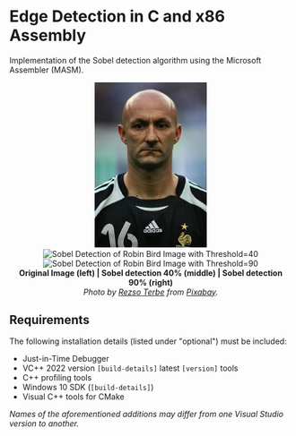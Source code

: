 # Edge Detection in C and x86 Assembly

Implementation of the Sobel detection algorithm using the Microsoft Assembler (MASM).


<p align="middle">
    <img src="./edge-detection-masm/input.bmp" width="200">
    <img src="./samples/Robin_Output_Sobel_40.bmp" alt="Sobel Detection of Robin Bird Image with Threshold=40" width="200">
    <img src="./samples/Robin_Output_Sobel_90.bmp" alt="Sobel Detection of Robin Bird Image with Threshold=90" width="200">
    <br>
    <b> Original Image (left) | Sobel detection 40% (middle) | Sobel detection 90% (right) </b> 
    <br>
    <i> Photo by  <a href="https://pixabay.com/el/users/terbe_rezso-863263/?utm_source=link-attribution&utm_medium=referral&utm_campaign=image&utm_content=9419575">Rezso Terbe</a> from <a href="https://pixabay.com/el//?utm_source=link-attribution&utm_medium=referral&utm_campaign=image&utm_content=9419575">Pixabay</a>.</i>
</p>

## Requirements

The following installation details (listed under "optional") must be included:
* Just-in-Time Debugger
* VC++ 2022 version `[build-details]` latest `[version]` tools
* C++ profiling tools
* Windows 10 SDK (`[build-details]`)
* Visual C++ tools for CMake

*Names of the aforementioned additions may differ from one Visual Studio version to another.*
